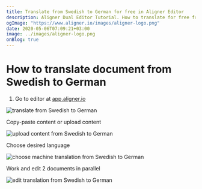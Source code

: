 ```yaml
---
title: Translate from Swedish to German for free in Aligner Editor
description: Aligner Dual Editor Tutorial. How to translate for free from Swedish to German. Aligner is multilingual document management platform. 
ogImage: "https://www.aligner.io/images/aligner-logo.png"
date: 2020-05-06T07:09:21+03:00
image: ../images/aligner-logo.png
onBlog: true
---
```


# How to translate document from Swedish to German

1. Go to editor at [app.aligner.io](https://app.aligner.io "Aligner App web page")

![translate from Swedish to German](../aligner-blank-editor.png "translate from Swedish to German")

Copy-paste content or upload content

![upload content from Swedish to German](../aligner-uploaded-document.png "upload content from Swedish to German")

Choose desired language

![choose machine translation from Swedish to German](../aligner-language-dropdown.png "choose machine translation from Swedish to German")

Work and edit 2 documents in parallel

![edit translation from Swedish to German](../aligner-double-sitded-editor.png "edit translation from Swedish to German")

